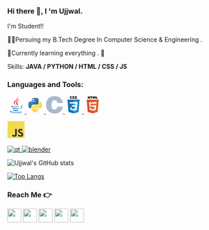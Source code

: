 ### Hi there 👋, I 'm Ujjwal.
I'm Student!!

👨‍🎓Persuing my B.Tech Degree In Computer Science & Engineering .

🌱Currently learning everything . 🤣


Skills: **JAVA / PYTHON  / HTML / CSS / JS**


<h3 align="left">Languages and Tools:</h3>

<p align="left"> 
 <a href="https://www.java.com" target="_blank"> <img src="https://raw.githubusercontent.com/devicons/devicon/master/icons/java/java-original.svg" alt="java" width="40" height="40"/> </a>
 <a href="https://www.python.org" target="_blank"> <img src="https://raw.githubusercontent.com/devicons/devicon/master/icons/python/python-original.svg" alt="python" width="40" height="40"/> </a>
 <a href="https://www.cprogramming.com/" target="_blank"> <img src="https://raw.githubusercontent.com/devicons/devicon/master/icons/c/c-original.svg" alt="c" width="40" height="40"/> </a> 
 <a href="https://www.w3schools.com/css/" target="_blank"> <img src="https://raw.githubusercontent.com/devicons/devicon/master/icons/css3/css3-original-wordmark.svg" alt="css3" width="40" height="40"/> </a>
 <a href="https://www.w3.org/html/" target="_blank"> <img src="https://raw.githubusercontent.com/devicons/devicon/master/icons/html5/html5-original-wordmark.svg" alt="html5" width="40" height="40"/> </a>
 
 <a href="https://developer.mozilla.org/en-US/docs/Web/JavaScript" target="_blank"> <img src="https://raw.githubusercontent.com/devicons/devicon/master/icons/javascript/javascript-original.svg" alt="javascript" width="40" height="40"/> </a>
 
 <a href="https://www.qt.io/" target="_blank"> <img src="https://upload.wikimedia.org/wikipedia/commons/0/0b/Qt_logo_2016.svg" alt="qt" width="40" height="40"/> </a>
 <a href="https://www.blender.org/" target="_blank"> <img src="https://download.blender.org/branding/community/blender_community_badge_white.svg" alt="blender" width="40" height="40"/> </a>
</p>


![Ujjwal's GitHub stats](https://github-readme-stats.vercel.app/api?username=ujjwaljamuar&count_private=true?count_private=true?&show_icons=true&theme=algolia)
 
[![Top Langs](https://github-readme-stats.vercel.app/api/top-langs/?username=ujjwaljamuar&count_private=true&theme=algolia)](https://github.com/anuraghazra/github-readme-stats) 




### Reach Me 👉
<a href="https://www.linkedin.com/in/ujjwal-jamuar/"><img src="https://cdn3.iconfinder.com/data/icons/capsocial-round/500/linkedin-512.png" width="32px" height="32px"></a>
<a href="https://github.com/ujjwaljamuar"><img src="https://cdn4.iconfinder.com/data/icons/bettericons/354/github-512.png" width="32px" height="32px"></a>
<a href="https://twitter.com/Ujjwal_Jamuar"><img src="https://cdn3.iconfinder.com/data/icons/2018-social-media-logotypes/1000/2018_social_media_popular_app_logo_twitter-512.png" width="32px" height="32px"></a>
<a href="https://instagram.com/loneee_wolff_?igshid=1wy4bzwwr3euc"><img src="https://cdn3.iconfinder.com/data/icons/2018-social-media-logotypes/1000/2018_social_media_popular_app_logo_instagram-512.png" width="32px" height="32px"></a> 
<a href="https://www.facebook.com/profile.php?id=100008455410660"><img src="https://cdn2.iconfinder.com/data/icons/social-media-2285/512/1_Facebook_colored_svg_copy-512.png" width="32px" height="32px"></a>
